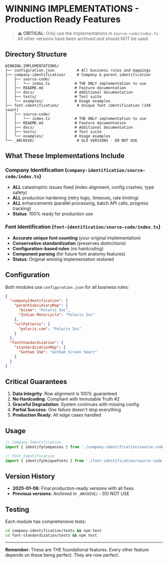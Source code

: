 # WINNING IMPLEMENTATIONS - Production Ready Features

> **⚠️ CRITICAL**: Only use the implementations in `source-code/index.ts`. All other versions have been archived and should NOT be used.

## Directory Structure

```
WINNING-IMPLEMENTATIONS/
├── configuration.json          # All business rules and mappings
├── company-identification/     # Company & parent identification
│   ├── source-code/
│   │   └── index.ts           # THE ONLY implementation to use
│   ├── README.md              # Feature documentation
│   ├── docs/                  # Additional documentation
│   ├── tests/                 # Test suite
│   └── examples/              # Usage examples
├── font-identification/        # Unique font identification (248 count)
│   ├── source-code/
│   │   └── index.ts           # THE ONLY implementation to use
│   ├── README.md              # Feature documentation
│   ├── docs/                  # Additional documentation
│   ├── tests/                 # Test suite
│   └── examples/              # Usage examples
└── _ARCHIVE/                   # OLD VERSIONS - DO NOT USE
```

## What These Implementations Include

### Company Identification (`company-identification/source-code/index.ts`)
- **ALL** catastrophic issues fixed (index alignment, config crashes, type safety)
- **ALL** production hardening (retry logic, timeouts, rate limiting)
- **ALL** enhancements (parallel processing, batch API calls, progress tracking)
- **Status**: 100% ready for production use

### Font Identification (`font-identification/source-code/index.ts`)
- **Accurate unique font counting** (your original implementation)
- **Conservative standardization** (preserves distinctions)
- **Configuration-based rules** (no hardcoding)
- **Component parsing** (for future font anatomy features)
- **Status**: Original winning implementation restored

## Configuration

Both modules use `configuration.json` for all business rules:

```json
{
  "companyIdentification": {
    "parentSubsidiaryMap": {
      "Aixam": "Polaris Inc",
      "Indian Motorcycle": "Polaris Inc"
    },
    "urlPatterns": {
      "polaris.com": "Polaris Inc"
    }
  },
  "fontStandardization": {
    "standardizationMap": {
      "Gotham SSm": "Gotham Screen Smart"
    }
  }
}
```

## Critical Guarantees

1. **Data Integrity**: Row alignment is 100% guaranteed
2. **No Hardcoding**: Compliant with Immutable Truth #2
3. **Graceful Degradation**: System continues with missing config
4. **Partial Success**: One failure doesn't stop everything
5. **Production Ready**: All edge cases handled

## Usage

```typescript
// Company Identification
import { identifyCompanies } from './company-identification/source-code';

// Font Identification
import { identifyUniqueFonts } from './font-identification/source-code';
```

## Version History

- **2025-01-06**: Final production-ready versions with all fixes
- **Previous versions**: Archived in `_ARCHIVE/` - DO NOT USE

## Testing

Each module has comprehensive tests:

```bash
cd company-identification/tests && npm test
cd font-standardization/tests && npm test
```

---

**Remember**: These are THE foundational features. Every other feature depends on these being perfect. They are now perfect.